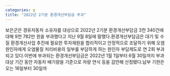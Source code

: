 ```yaml
---
categories: g
title: "2022년 2기분 환경개선부담금 부과"
---
```

보은군은 경유자동차 소유자를 대상으로 2022년 2기분 환경개선부담금 3천 340건에 대해 9천 782만 원을 부과했다고 지난 9월 8일에 말했다.환경개선부담금은 대기 및 수질 환경개선사업 추진에 필요한 투자재원을 합리적이고 안정적으로 조달하기 위해 오염 원인자에게 오염물질 처리비용의 일부를 부담하게 하는 원인자 부담제도로 연 2회 부과되고 있다.이번에 부과되는 환경개선부담금은 2022년 1월 1일부터 6월 30일까지 부과 대상 기간 동안 자동차 배기량을 기준으로 차량 연식 등을 감안해 산정됐다.납부 기한은 오는 16일부터 30일까